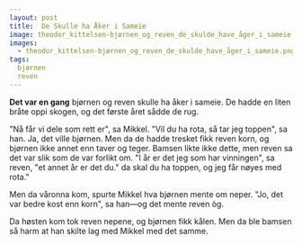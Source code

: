 ```yaml
---
layout: post
title:  De Skulle ha Åker i Sameie
image: theodor_kittelsen-bjørnen_og_reven_de_skulde_have_åger_i_sameie.png
images:
  - theodor_kittelsen-bjørnen_og_reven_de_skulde_have_åger_i_sameie.png
tags:
  bjørnen
  reven
---
```


**Det var en gang** bjørnen og reven skulle ha åker i sameie. De hadde en liten bråte oppi skogen, og det første året sådde de rug.

"Nå får vi dele som rett er", sa Mikkel. "Vil du ha rota, så tar jeg toppen", sa han.
Ja, det ville bjørnen.
Men da de hadde tresket fikk reven korn, og bjørnen ikke annet enn taver og teger. Bamsen likte ikke dette, men reven sa det var slik som de var forlikt om. "I år er det jeg som har vinningen", sa reven, "et annet år er det du."  da skal du ha toppen, og jeg får nøyes med rota."

Men da våronna kom, spurte Mikkel hva bjørnen mente om neper. "Jo, det var bedre kost enn korn", sa han—og det mente reven òg.

Da høsten kom tok reven nepene, og bjørnen fikk kålen. Men da ble bamsen så harm at han skilte lag med Mikkel med det samme.
